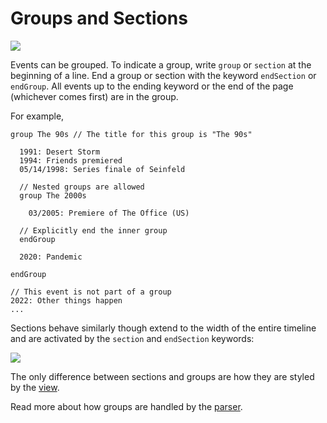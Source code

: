# Groups and Sections

![](/images/groups.gif)

Events can be grouped. To indicate a group, write `group` or `section` at the beginning of a line. End a group or section with the keyword `endSection` or `endGroup`. All events up to the ending keyword or the end of the page (whichever comes first) are in the group.

For example,

```mw{1,8,13,17}
group The 90s // The title for this group is "The 90s"

  1991: Desert Storm
  1994: Friends premiered
  05/14/1998: Series finale of Seinfeld

  // Nested groups are allowed
  group The 2000s

    03/2005: Premiere of The Office (US)

  // Explicitly end the inner group
  endGroup

  2020: Pandemic

endGroup

// This event is not part of a group
2022: Other things happen
...
```

Sections behave similarly though extend to the width of the entire timeline and are activated by the `section` and `endSection` keywords:

![](/images/sections.gif)

The only difference between sections and groups are how they are styled by the [view](/visualizations/).

Read more about how groups are handled by the [parser](/parser).
